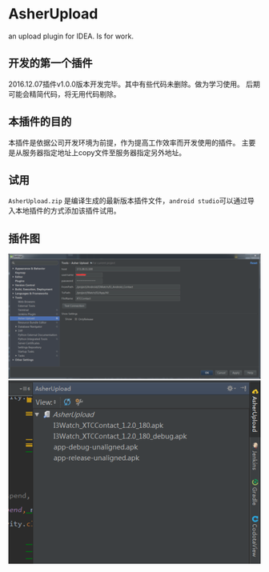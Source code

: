 # AsherUpload

an upload plugin for IDEA. Is for work.

## 开发的第一个插件

2016.12.07插件v1.0.0版本开发完毕。其中有些代码未删除。做为学习使用。
后期可能会精简代码，将无用代码剔除。

## 本插件的目的

本插件是依据公司开发环境为前提，作为提高工作效率而开发使用的插件。
主要是从服务器指定地址上copy文件至服务器指定另外地址。

## 试用

`AsherUpload.zip` 是编译生成的最新版本插件文件，`android studio`可以通过导入本地插件的方式添加该插件试用。

## 插件图
![plugin3](https://raw.githubusercontent.com/AsherYang/AsherUpload/master/screenshot/plugin03.png)
![plugin2](https://raw.githubusercontent.com/AsherYang/AsherUpload/master/screenshot/plugin02.png)
